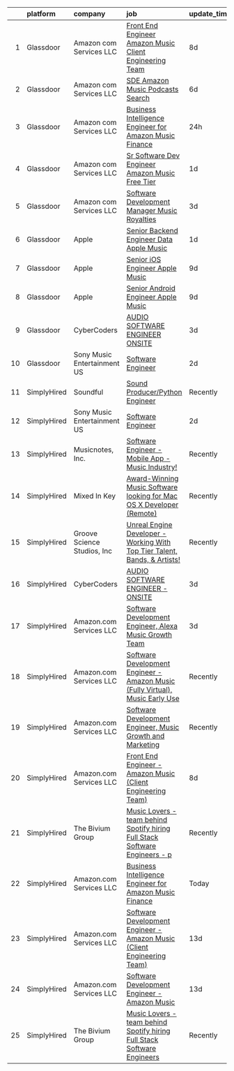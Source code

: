 

|    | platform    | company                     | job                                                                                                                                                                                                                                                                                                                                                                                                                                                                                                                                                                                                                                                                                                                                                                                                                                                                                                                                                                                                                                                                                                                                                                                                                                                                                                                                                                            | update_time   | location                   |
|---:|:------------|:----------------------------|:-------------------------------------------------------------------------------------------------------------------------------------------------------------------------------------------------------------------------------------------------------------------------------------------------------------------------------------------------------------------------------------------------------------------------------------------------------------------------------------------------------------------------------------------------------------------------------------------------------------------------------------------------------------------------------------------------------------------------------------------------------------------------------------------------------------------------------------------------------------------------------------------------------------------------------------------------------------------------------------------------------------------------------------------------------------------------------------------------------------------------------------------------------------------------------------------------------------------------------------------------------------------------------------------------------------------------------------------------------------------------------|:--------------|:---------------------------|
|  1 | Glassdoor   | Amazon com Services LLC     | [Front End Engineer   Amazon Music  Client Engineering Team ](https://www.glassdoor.com/partner/jobListing.htm?pos=105&ao=1136043&s=58&guid=000001817596413b9a424d127ef0673a&src=GD_JOB_AD&t=SR&vt=w&cs=1_6d284fad&cb=1655535190556&jobListingId=1007928110099&jrtk=3-0-1g5qpcgbnm6r8801-1g5qpcgc5is3r800-1546d3f8742f9359-)                                                                                                                                                                                                                                                                                                                                                                                                                                                                                                                                                                                                                                                                                                                                                                                                                                                                                                                                                                                                                                                   | 8d            | Culver City, CA            |
|  2 | Glassdoor   | Amazon com Services LLC     | [SDE   Amazon Music  Podcasts Search](https://www.glassdoor.com/partner/jobListing.htm?pos=106&ao=1136043&s=58&guid=000001817596413b9a424d127ef0673a&src=GD_JOB_AD&t=SR&vt=w&cs=1_f5332444&cb=1655535190556&jobListingId=1007933232564&jrtk=3-0-1g5qpcgbnm6r8801-1g5qpcgc5is3r800-75dc9e40add9686c-)                                                                                                                                                                                                                                                                                                                                                                                                                                                                                                                                                                                                                                                                                                                                                                                                                                                                                                                                                                                                                                                                           | 6d            | Culver City, CA            |
|  3 | Glassdoor   | Amazon com Services LLC     | [Business Intelligence Engineer for Amazon Music Finance](https://www.glassdoor.com/partner/jobListing.htm?pos=107&ao=1136043&s=58&guid=000001817596413b9a424d127ef0673a&src=GD_JOB_AD&t=SR&vt=w&cs=1_db7beb94&cb=1655535190556&jobListingId=1007946590105&jrtk=3-0-1g5qpcgbnm6r8801-1g5qpcgc5is3r800-76e678a6ae5e6aee-)                                                                                                                                                                                                                                                                                                                                                                                                                                                                                                                                                                                                                                                                                                                                                                                                                                                                                                                                                                                                                                                       | 24h           | Seattle, WA                |
|  4 | Glassdoor   | Amazon com Services LLC     | [Sr  Software Dev Engineer  Amazon Music   Free Tier](https://www.glassdoor.com/partner/jobListing.htm?pos=108&ao=1136043&s=58&guid=000001817596413b9a424d127ef0673a&src=GD_JOB_AD&t=SR&vt=w&cs=1_6c6e49a0&cb=1655535190556&jobListingId=1007945371644&jrtk=3-0-1g5qpcgbnm6r8801-1g5qpcgc5is3r800-79efd38d04b04a9c-)                                                                                                                                                                                                                                                                                                                                                                                                                                                                                                                                                                                                                                                                                                                                                                                                                                                                                                                                                                                                                                                           | 1d            | San Francisco, CA          |
|  5 | Glassdoor   | Amazon com Services LLC     | [Software Development Manager  Music Royalties](https://www.glassdoor.com/partner/jobListing.htm?pos=110&ao=1136043&s=58&guid=000001817596413b9a424d127ef0673a&src=GD_JOB_AD&t=SR&vt=w&cs=1_695ae720&cb=1655535190558&jobListingId=1007940033192&jrtk=3-0-1g5qpcgbnm6r8801-1g5qpcgc5is3r800-5aee6b857832b447-)                                                                                                                                                                                                                                                                                                                                                                                                                                                                                                                                                                                                                                                                                                                                                                                                                                                                                                                                                                                                                                                                 | 3d            | San Francisco, CA          |
|  6 | Glassdoor   | Apple                       | [Senior Backend Engineer Data   Apple Music](https://www.glassdoor.com/partner/jobListing.htm?pos=101&ao=1110586&s=58&guid=000001817596413b9a424d127ef0673a&src=GD_JOB_AD&t=SR&vt=w&cs=1_3014d580&cb=1655535190556&jobListingId=1007946396453&cpc=F41FEAB56D215062&jrtk=3-0-1g5qpcgbnm6r8801-1g5qpcgc5is3r800-853307eef9a09fbc--6NYlbfkN0BvKrLyj5gPmtZO9T8euul8TCxuuKNOtzRJOomxnwSEodTz2Bc-sPZlFpP0h5lDivqT0dB0-K-TFOv1k0s75oY7K0yJrahqX7J_8jIGId1o1VVdsRLGjkzjdBd_m4qRQwMoxaqqCFmgEXt3Y8Y6KprXB3jk4-8zX8NzYyXOVc7KTsBrZx0u-6tMgFJMYUvVeyAdaDmc9W_UpCyp8wFpCNuf0dgrQPc8BnXxKtpZrV7TVZYUMmxY7D1ryWQyXnK9wuhcXwcaEJnJHApwU2PBXwaJxqA36eMXK_Zz6NJLvrsN8NcqLWl8H3Eydmu3nSB7iqneC802oUaQSpHGO54RaywYSHsluJsk-tptKAXfdAgQflFxMgfjjmUVKcnI4UeFRpkNsgxR8sXCFSacgIuSSigBUrSws5RRETlISlEGo-bLV2VdcKgmg9YSAmQXytE20I9psRiS2e6thytNVqBer2VtwYBH_B9A4UNUqs8NpNq8vJ6Qjuruod9DXkPT4WVeiLmnK4LkMET6LYYIIs_711nvUY0RuX3OhF1ELcaclWSHZFzg7C_MbTUE7DN5l_h1tFbAUIr1c8YOG67uV5BGyDcc2Pnj4aySM0FuoBFDTV1rdT6N0jFeHvgVZ5mzpuvp0Em8SQ_lJ8DcbAA_nJjn-628ohcIOAakATOMiU4HGi3kf6dHYgR6O43IM1aqR_PJ9FnG5rxp27x3ZBF606uNqgb_CMXGItjt7nKIT9uDF7hSdMgflyahPpOCuTcXpc7HwznQm8G9GbqcWV8VReCYw6mL-VmxtUa4ocrDlCtyyH0_C0KepgFt71kH4YVwR17wuIC_zIqiZkww8SBIpztmY4oQrK4LE_W78drsjUF4PvaalgCl2rCV8GP4Xh53WGP6fLVTGvYQOfkrNdR_h1PiO6U-Zkz1DzGr_A_KHI6af7UB8zc_PlATBoeIQ1MSCfCyKAQp3Wak1xHY-SBjvqRl1HzbISqfJWJvcwo%3D) | 1d            | New York, NY               |
|  7 | Glassdoor   | Apple                       | [Senior iOS Engineer   Apple Music](https://www.glassdoor.com/partner/jobListing.htm?pos=102&ao=1110586&s=58&guid=000001817596413b9a424d127ef0673a&src=GD_JOB_AD&t=SR&vt=w&cs=1_213ce7af&cb=1655535190556&jobListingId=1007927431117&cpc=8795CF9063CD573D&jrtk=3-0-1g5qpcgbnm6r8801-1g5qpcgc5is3r800-e07178d248322ad8--6NYlbfkN0BvKrLyj5gPmtZO9T8euul8TCxuuKNOtzRJOomxnwSEodTz2Bc-sPZlFpP0h5lDivpwxQgYRq-ep1kGV3R7PCRd0ytae5Dy1PTnEScyDy3Yg8wP7fwql9FeO1bZk7RhHUFJ6RpnEFfLRj1v0wj94TGdBzfrftwyVBUoQIcHYIuxdk9aNr2pkvgspCAPjijuDMZ2dpqicfeDQRGIDHRkAfSWdCxV3SQL1i7c-GjlNPWGmRuJCcPcqks2EqePbow7c9J77igg038ZBzYZTEoEU7RSBl8x_garygytrwJ0G1sHV6DnsOGhJpfRE86revZunMius5-iB_wQoP5_YpNLLi8KeIuwrK8sSXVAWxeyvK3FZUHT1t8dNmutxcJj3lnCzGFsxNdxPdMzVDOPuMRuHm5rlOqjzaKof3UCgV4et9pvelwEtxEoFHjZwLan642nEtLrpvr8fDptIWOTEeeMTbzTd0YHVbVCtfLGk1Xe00JV3mpIwlvWxhtpskGAc0CYoz0AO0DTdQgljhaPu24ccT2bAPeGD0igCVe1k91F-Q2MThihkTrZkeSCt1HDA8sLXi8OLaEoz1z_MwXxlq95qKyHfHs6QehMiV5Z7CffV9-JNncaNLoHpNMie-5A1D_-VO7JZDM09Spavs4Zj6JSwGHcq631vW6PJ71A0UwQTDnR5O6uSFkfRNtsspYDQWGDeJOh2T2QrQTHm4JQuLG5sGoD5frtaPKYoQRbNxpXOvvFEa1SQ-FaLiqYf1QsH6Rn30gM7xAmYo_s17gnWAF-KSIO30UK0MPCP6H2ahLgFARke01-BZ0jZxcm8aIdIERqAQa0mAZnJb1m2F0E-kMQ7KRH1nnh2Lka6Br_Ba5h-Vcswr5qH_8kDTaIk_BVommxwbR-50t_UL3yz7_zEYjGlzjgKkm5vFZg6xQxDTEpsG-a9uIQzrcvXirBDSEHO_HQdKKDTeRzUzx--kBi87Jo92-O)                        | 9d            | New York, NY               |
|  8 | Glassdoor   | Apple                       | [Senior Android Engineer   Apple Music](https://www.glassdoor.com/partner/jobListing.htm?pos=103&ao=1110586&s=58&guid=000001817596413b9a424d127ef0673a&src=GD_JOB_AD&t=SR&vt=w&cs=1_0949227d&cb=1655535190556&jobListingId=1007927431100&cpc=FB7E4A1762AE5BEC&jrtk=3-0-1g5qpcgbnm6r8801-1g5qpcgc5is3r800-d355fb14d0a07e1b--6NYlbfkN0BvKrLyj5gPmtZO9T8euul8TCxuuKNOtzRJOomxnwSEodTz2Bc-sPZlC5mDe-NOaJiXSBfunxvVSGXb6ibOxECe8ASMU-OwML-1-v-JeLpDOLQKmzjd8aPn23NvMrDYDKswW3G5RmDbOKg9W-Wfco3dQtEkf3P5yxPJ3aXk8I1UwTmGjrAsouNapm05fcKgzN6T9SC-22BX7921KnZTU9fP628IRmEOly96hA12kM0QZJ9sQPJ9o75D571hp86EnLG5xuOo-9SGx9TvK9I1nGBzS9vHjeYn7Jy0ejybOAv4Es3ypcotjiHKe8OGnWlopaRyLXg04vw21lmah1OflEgJImvLeXBkXyhvy6Sv8GXjbYQMJNnYQ6l_xm8fxWHnooBKwcWcqznrXAi9fXh9822qTMF1pC-_reUkgGCzJV8wirOxIVcy4i6FOhKeNRN7rnk5BuS3JkLOR22KpWHwYLYUjPgu9xjkC2l5mrFZAY98f8TXl6A-WED1vdERkrw818jRpVt2wsFDVp95RmXFzeH9T21XIqih_NDdR4ymhJ7A2fWS6gWs9i4lsAonJqsunmfNfPF-kvowiJ_QqRSDOViQ21j5k2fia5owBK3MGoIqt0DVF1a8HT2GObL4aa0vo7NJ9WJRjOR9PktGKjJxbE9K6TB7RaNJicmvrb4wm7FKu96h-ZDYRatSx6rBpGzk4u3e-OsJVQnfF_LoE9z6iUFBzWK2RXM-8smSjnhvUSyTrvxWRAvv5Km9gY8YJKBeMzsd-16gsqDx2jc4VaDukSo3AT4MUKsUTbzDKtsywu_I9bKh-fluo0kVXrMlqptSLLgT9oQKuZfRD2wSXwfFiI85bD4bM46cD_MhmyyuCgH2OHo82H8AucunazGUGlFM3L0dFQdApknDvimD-hr3Omfvq-5AljTz2G7_kxapRQzBGg07jU441OLc-fLAXNBexPPcQS2m6Vnil0rHWmZ3fwL4I5DvcFnSxKg%3D)      | 9d            | San Diego, CA              |
|  9 | Glassdoor   | CyberCoders                 | [AUDIO SOFTWARE ENGINEER   ONSITE](https://www.glassdoor.com/partner/jobListing.htm?pos=104&ao=1110586&s=58&guid=000001817596413b9a424d127ef0673a&src=GD_JOB_AD&t=SR&vt=w&cs=1_71ace3ce&cb=1655535190556&jobListingId=1007940050755&cpc=8795CF9063CD573D&jrtk=3-0-1g5qpcgbnm6r8801-1g5qpcgc5is3r800-e3a82285dcb447dc--6NYlbfkN0CpFJQzrgRR8WqXWK1qKKEqALWJw739KlKqr2H-MSI4eoBlI4EFrmor2FYZMP3muM1l0BA3VMkn2puHx1ljGsvalYYmjVeHwwrH6f6aeaHumyJAks2j60MqyjB7bqoGHH-xE6syt80V7IVoDhtksUrEIvhmQHkYuqO6X0wnaP97l11H3qXnNvEb4Ze-WX2NAsB3RZeaQYy7r_okdkNN2LE8Wb42g_-tRxZJp-3qxOdeVc809PYj3fZnHreaYm3kTtXgkU7UVzS8bojSoI0If6qAoXch2d2B73dRwx5L9n4f5N6OWm46UGObEFcL4vf5QgYcaTWmBrX7XQKQX5SicztclI9wI3XK4YvvtuL40vAq9l2RWLFwm_zNjrUtRQ7xZcnkfG_9OvjKiRIv0vZfF7MkUjFw9tpa8FchJS3OWsPdtoX9zTRTGU_VyrqFBSnqV8L_d6xaq5D2Cd-noCtluOs--ryH2KC3RPCXCbWdA96VmGRQzmihpejqNr9r4n9ksEfE7TR67iL7rxpVes63XghI2PmNdihJD67ZN-Yr2mPP06x8BYcDbXRMLKge_Tj73O6qZ0rZnkj2Yu93nmyXvc_jpOpi92zTzyXJFaZk85BPuqwtHEdxslFt9wGdZA1dGf5ba5aBBhclAhh26YW0808wX8yX1xBHVxlsSEZBUdzHhrCpKMThrJ2pUFfsxNnRF7pf52Ll2Ynpi0vfYD7oqxN9SaLy7ngW3oNYZZaaRfrYFYIAHm3aO6h7z1XvH0Ex3NoIH1sQx_Fdb0whE_N-oLequRXw_hUpoIIOy9vAS543Ol2iifEgSU_-aJImPM2fCEtz9Pb2DESu15vGvo_hVXSVdiZDanorCht7ypIPzMOjjrnvtzdPWiRawiTSeMq2DsyRFxbuFXpuFLcug8wp3Xxmt4rqbwfIpNwdsvhssQPkXy1151ZaR_M1vG_3CumYODux3y1JjAVjRPbFoho1LUjwKKQl64TaJ4Q%3D)           | 3d            | San Jose, CA               |
| 10 | Glassdoor   | Sony Music Entertainment US | [Software Engineer](https://www.glassdoor.com/partner/jobListing.htm?pos=109&ao=1136043&s=58&guid=000001817596413b9a424d127ef0673a&src=GD_JOB_AD&t=SR&vt=w&ea=1&cs=1_f3d6e3ff&cb=1655535190557&jobListingId=1007942804723&jrtk=3-0-1g5qpcgbnm6r8801-1g5qpcgc5is3r800-3d69a6d98b0f3f4c-)                                                                                                                                                                                                                                                                                                                                                                                                                                                                                                                                                                                                                                                                                                                                                                                                                                                                                                                                                                                                                                                                                        | 2d            | New York, NY               |
| 11 | SimplyHired | Soundful                    | [Sound Producer/Python Engineer](https://www.simplyhired.com/job/fKwTfqRWVzhZJJT6yoybTUB5_pL76wxlddnu6kqy2_naoU7JVaHVBQ?q=music+developer)                                                                                                                                                                                                                                                                                                                                                                                                                                                                                                                                                                                                                                                                                                                                                                                                                                                                                                                                                                                                                                                                                                                                                                                                                                     | Recently      | Remote                     |
| 12 | SimplyHired | Sony Music Entertainment US | [Software Engineer](https://www.simplyhired.com/job/jFkvNvEv1wn60HATk7O-oL0MKoQTR7k52KdPdKtiGDucAYDETTZT8w?q=music+developer)                                                                                                                                                                                                                                                                                                                                                                                                                                                                                                                                                                                                                                                                                                                                                                                                                                                                                                                                                                                                                                                                                                                                                                                                                                                  | 2d            | New York, NY               |
| 13 | SimplyHired | Musicnotes, Inc.            | [Software Engineer - Mobile App - Music Industry!](https://www.simplyhired.com/job/znPtqyuOs7-wVaRUojghv2RSA5GqEzrKbutvPlgAZWT6nXoyEGnC5Q?q=music+developer)                                                                                                                                                                                                                                                                                                                                                                                                                                                                                                                                                                                                                                                                                                                                                                                                                                                                                                                                                                                                                                                                                                                                                                                                                   | Recently      | Madison, WI                |
| 14 | SimplyHired | Mixed In Key                | [Award-Winning Music Software looking for Mac OS X Developer (Remote)](https://www.simplyhired.com/job/L-2EZU2jVtCOIASfQ2mTylRc_wBs8G000Bd98cub72rlOwsLWp3RJA?q=music+developer)                                                                                                                                                                                                                                                                                                                                                                                                                                                                                                                                                                                                                                                                                                                                                                                                                                                                                                                                                                                                                                                                                                                                                                                               | Recently      | Miami, FL                  |
| 15 | SimplyHired | Groove Science Studios, Inc | [Unreal Engine Developer - Working With Top Tier Talent, Bands, & Artists!](https://www.simplyhired.com/job/tMUv0bhv1WXQseALxCUyt4HnppYbuHAxKhmBeo43qD4xlbIyIH-L1Q?q=music+developer)                                                                                                                                                                                                                                                                                                                                                                                                                                                                                                                                                                                                                                                                                                                                                                                                                                                                                                                                                                                                                                                                                                                                                                                          | Recently      | Remote                     |
| 16 | SimplyHired | CyberCoders                 | [AUDIO SOFTWARE ENGINEER - ONSITE](https://www.simplyhired.com/job/SKKxXR0G1FMN5_OukoESKMbsyC_z37mIbSlfEL0BH2iT_6Pd6Oblyg?q=music+developer)                                                                                                                                                                                                                                                                                                                                                                                                                                                                                                                                                                                                                                                                                                                                                                                                                                                                                                                                                                                                                                                                                                                                                                                                                                   | 3d            | San Jose, CA               |
| 17 | SimplyHired | Amazon.com Services LLC     | [Software Development Engineer, Alexa Music Growth Team](https://www.simplyhired.com/job/KMVFPC946nneFR-qrg3zRQ3mHXunkao53VhkY1ctk77TdUiABmdWIQ?q=music+developer)                                                                                                                                                                                                                                                                                                                                                                                                                                                                                                                                                                                                                                                                                                                                                                                                                                                                                                                                                                                                                                                                                                                                                                                                             | 3d            | Boston, MA                 |
| 18 | SimplyHired | Amazon.com Services LLC     | [Software Development Engineer - Amazon Music (Fully Virtual), Music Early Use](https://www.simplyhired.com/job/bPucS2ezOmq_euYS4yOlSlBq38iEEckibLwyk_-ViXd3MbR-kzjfrQ?q=music+developer)                                                                                                                                                                                                                                                                                                                                                                                                                                                                                                                                                                                                                                                                                                                                                                                                                                                                                                                                                                                                                                                                                                                                                                                      | Recently      | United States              |
| 19 | SimplyHired | Amazon.com Services LLC     | [Software Development Engineer, Music Growth and Marketing](https://www.simplyhired.com/job/zOHFizpKhLlPHADATDsDHRdj2dmCUDb9sp44l44wJt2bUASjtRxXEQ?q=music+developer)                                                                                                                                                                                                                                                                                                                                                                                                                                                                                                                                                                                                                                                                                                                                                                                                                                                                                                                                                                                                                                                                                                                                                                                                          | Recently      | Seattle, WA +3 locations   |
| 20 | SimplyHired | Amazon.com Services LLC     | [Front End Engineer - Amazon Music (Client Engineering Team)](https://www.simplyhired.com/job/QaI_ahQVy5zuNvPgbocrNMpWK-jH-jWl3s8lPrOYPdHm5Ky4GZL7XQ?q=music+developer)                                                                                                                                                                                                                                                                                                                                                                                                                                                                                                                                                                                                                                                                                                                                                                                                                                                                                                                                                                                                                                                                                                                                                                                                        | 8d            | Culver City, CA            |
| 21 | SimplyHired | The Bivium Group            | [Music Lovers - team behind Spotify hiring Full Stack Software Engineers - p](https://www.simplyhired.com/job/xwPIhzuTN5QU7HiZUxxulf6NVWJJFVEgQggMHrjRfTQugyKoDq1S5w?q=music+developer)                                                                                                                                                                                                                                                                                                                                                                                                                                                                                                                                                                                                                                                                                                                                                                                                                                                                                                                                                                                                                                                                                                                                                                                        | Recently      | Boston, MA                 |
| 22 | SimplyHired | Amazon.com Services LLC     | [Business Intelligence Engineer for Amazon Music Finance](https://www.simplyhired.com/job/VS3Y0CrQG6Yx5ma_JMMbighKVIpJPl8YSylrfbIMwicutOtPcAzNgA?q=music+developer)                                                                                                                                                                                                                                                                                                                                                                                                                                                                                                                                                                                                                                                                                                                                                                                                                                                                                                                                                                                                                                                                                                                                                                                                            | Today         | Seattle, WA                |
| 23 | SimplyHired | Amazon.com Services LLC     | [Software Development Engineer - Amazon Music (Client Engineering Team)](https://www.simplyhired.com/job/zTtyNoXKlPAYFqcp3W3pf2F1rCGbwecivw7bOYS6gos9S9xY35AN4Q?q=music+developer)                                                                                                                                                                                                                                                                                                                                                                                                                                                                                                                                                                                                                                                                                                                                                                                                                                                                                                                                                                                                                                                                                                                                                                                             | 13d           | United States +1 location  |
| 24 | SimplyHired | Amazon.com Services LLC     | [Software Development Engineer - Amazon Music](https://www.simplyhired.com/job/y9ZD3ywaL9iFoDGdBFRh12KhEY0-PuL2sFr6nTD26ilnl4HqLg-2fw?q=music+developer)                                                                                                                                                                                                                                                                                                                                                                                                                                                                                                                                                                                                                                                                                                                                                                                                                                                                                                                                                                                                                                                                                                                                                                                                                       | 13d           | United States +8 locations |
| 25 | SimplyHired | The Bivium Group            | [Music Lovers - team behind Spotify hiring Full Stack Software Engineers](https://www.simplyhired.com/job/mG4k8jolCoSrWLgW6eqeXsUGR3pPFXcLyrjxoinfzV2qZko2K-L12A?q=music+developer)                                                                                                                                                                                                                                                                                                                                                                                                                                                                                                                                                                                                                                                                                                                                                                                                                                                                                                                                                                                                                                                                                                                                                                                            | Recently      | Remote                     |